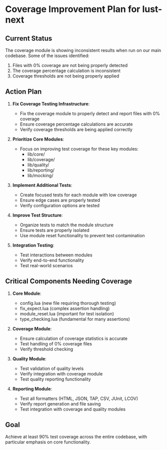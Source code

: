 # Coverage Improvement Plan for lust-next

## Current Status

The coverage module is showing inconsistent results when run on our main codebase. Some of the issues identified:

1. Files with 0% coverage are not being properly detected
2. The coverage percentage calculation is inconsistent
3. Coverage thresholds are not being properly applied

## Action Plan

1. **Fix Coverage Testing Infrastructure**:
   - Fix the coverage module to properly detect and report files with 0% coverage
   - Ensure coverage percentage calculations are accurate
   - Verify coverage thresholds are being applied correctly

2. **Prioritize Core Modules**:
   - Focus on improving test coverage for these key modules:
     - lib/core/
     - lib/coverage/
     - lib/quality/
     - lib/reporting/
     - lib/mocking/

3. **Implement Additional Tests**:
   - Create focused tests for each module with low coverage
   - Ensure edge cases are properly tested
   - Verify configuration options are tested

4. **Improve Test Structure**:
   - Organize tests to match the module structure
   - Ensure tests are properly isolated
   - Use module reset functionality to prevent test contamination

5. **Integration Testing**:
   - Test interactions between modules
   - Verify end-to-end functionality
   - Test real-world scenarios

## Critical Components Needing Coverage

1. **Core Module**:
   - config.lua (new file requiring thorough testing)
   - fix_expect.lua (complex assertion handling)
   - module_reset.lua (important for test isolation)
   - type_checking.lua (fundamental for many assertions)

2. **Coverage Module**:
   - Ensure calculation of coverage statistics is accurate
   - Test handling of 0% coverage files
   - Verify threshold checking

3. **Quality Module**:
   - Test validation of quality levels
   - Verify integration with coverage module
   - Test quality reporting functionality

4. **Reporting Module**:
   - Test all formatters (HTML, JSON, TAP, CSV, JUnit, LCOV)
   - Verify report generation and file saving
   - Test integration with coverage and quality modules

## Goal

Achieve at least 90% test coverage across the entire codebase, with particular emphasis on core functionality.
